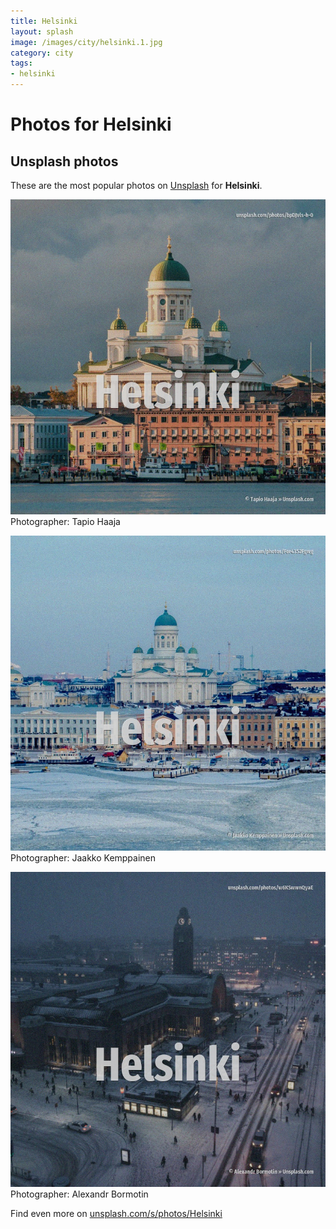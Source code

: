 ```yaml
---
title: Helsinki
layout: splash
image: /images/city/helsinki.1.jpg
category: city
tags:
- helsinki
---
```

# Photos for Helsinki
 
## Unsplash photos
These are the most popular photos on [Unsplash](https://unsplash.com) for **Helsinki**.
 
![Helsinki](/images/city/helsinki.1.jpg)
Photographer:  Tapio Haaja
 
![Helsinki](/images/city/helsinki.2.jpg)
Photographer:  Jaakko Kemppainen
 
![Helsinki](/images/city/helsinki.3.jpg)
Photographer:  Alexandr Bormotin
 
Find even more on [unsplash.com/s/photos/Helsinki](https://unsplash.com/s/photos/Helsinki)
 
